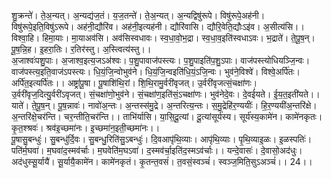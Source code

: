 

  
शु॒क्रन्ते॑। ते॒अ॒न्यत्। अ॒न्यद्य॑ज॒तं। य॒ज॒तन्ते॑। ते॒अ॒न्यत्। अ॒न्यद्विषु॑रूपे। विषु॑रूपे॒अह॑नी। विषु॑रूपे॒इति॒विषु॑ऽरूपे। अह॑नी॒द्यौरि॑व। अह॑नी॒इत्यह॑नी। द्यौरि॑वासि। द्यौरि॒वेति॒द्यौःऽइ॑व। अ॒सीत्य॑सि।। विश्वा॒हि। हिमा॒याः। मा॒याअव॑सि। अव॑सिस्वधावः। स्व॒धा॒वो॒भ॒द्रा। स्व॒धा॒व॒इति॑स्वधाऽवः। भ॒द्राते॑। ते॒पू॒ष॒न्। पू॒ष॒न्नि॒ह। इ॒हरा॒तिः। र॒तिर॑स्तु। अ॒स्त्वित्य॑स्तु।।  
अ॒जाश्वः॑पशु॒पाः। अ॒जाश्व॒इत्य॒जऽअ॑श्वः। प॒शु॒पावाज॑पस्त्यः। प॒शु॒पाइति॑प॒शु॒ऽपाः। वाज॑पस्त्योधियञ्जि॒न्वः। वाज॑पस्त्य॒इति॒वाज॑ऽपस्त्यः। धि॒यं॒जि॒न्वोभुव॑ने। धि॒यं॒जि॒न्वइति॑धि॒यं॒ऽजि॒न्वः। भुव॑ने॒विश्वे॑। विश्वे॒अर्पि॑तः। अर्पि॑त॒इत्यर्पि॑तः।। अष्ट्रां॑पू॒षा। पू॒षाशि॑थि॒रां। शि॒थि॒रामु॒र्वरी॑वृजत्। उ॒र्वरी॑वृजत्सं॒चक्षा॑णः। उ॒र्वरी॑वृज॒दित्यु॒र्वरी॑ऽवृजत्। सं॒चक्षा॑णो॒भुव॑ने। सं॒चक्षा॑ण॒इति॑सं॒ऽचक्षा॑णः। भुव॑नेदे॒वः। दे॒वई॑यते। ई॒य॒त॒इती॑यते।।  
याते॑। ते॒पू॒ष॒न्। पू॒ष॒न्नावः॑। नावो॑अ॒न्तः। अ॒न्तस्स॑मु॒द्रे। अ॒न्तरित्य॒न्तः। स॒मु॒द्रेहि॑र॒ण्ययीः॑। हि॒र॒ण्ययी॑अ॒न्तरि॑क्षे। अ॒न्तरि॑क्षे॒चर॑न्ति। चर॒न्तीति॒चर॑न्ति।। ताभि॑र्यासि। या॒सि॒दू॒त्यां। दू॒त्यांसूर्य॑स्य। सूर्य॑स्य॒कामे॑न। कामे॑नकृतः। कृ॒त॒श्श्रवः॑। श्रव॑इ॒च्छमा॑नः। इ॒च्छमा॑न॒इती॒च्छमा॑नः।।  
पू॒षासु॒बन्धुः॑। सु॒बन्धु॑र्दि॒वः। सु॒बन्धु॒रिति॑सु॒ऽबन्धुः॑। दि॒वआपृ॑थि॒व्याः। आपृ॑थि॒व्याः। पृ॒थि॒व्याइ॒ळः। इ॒ळस्पतिः॑। पति॑र्म॒घवा॑। म॒घवा॑द॒स्मव॑र्चाः। म॒घवेति॑म॒घऽवा॑। द॒स्मव॑र्चा॒इति॑द॒स्मऽव॑र्चाः।। यन्दे॒वासः॑। दे॒वासो॒अद॑धुः। अद॑धुस्सू॒र्यायै॑। सू॒र्यायै॒कामे॑न। कामे॑नकृतं। कृ॒तन्त॒वसं॑। त॒वसं॒स्वञ्चं॑। स्वञ्ज॒मिति॒सुऽअञ्चं॑।। 24।।  
